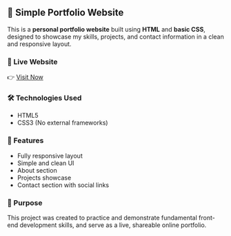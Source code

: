 ## 💼 Simple Portfolio Website

This is a **personal portfolio website** built using **HTML** and **basic CSS**, designed to showcase my skills, projects, and contact information in a clean and responsive layout.

### 🔗 Live Website

👉 [Visit Now](https://karthikeyan-hue.github.io/simple-portfolio-website/)

### 🛠️ Technologies Used

* HTML5
* CSS3 (No external frameworks)

### 🌟 Features

* Fully responsive layout
* Simple and clean UI
* About section
* Projects showcase
* Contact section with social links

### 📌 Purpose

This project was created to practice and demonstrate fundamental front-end development skills, and serve as a live, shareable online portfolio.
